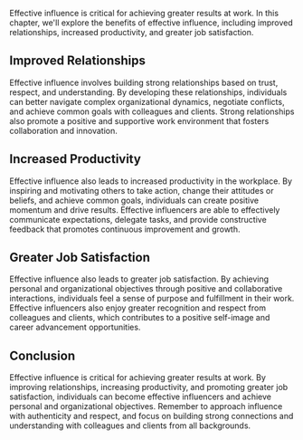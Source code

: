 
Effective influence is critical for achieving greater results at work. In this chapter, we'll explore the benefits of effective influence, including improved relationships, increased productivity, and greater job satisfaction.

Improved Relationships
----------------------

Effective influence involves building strong relationships based on trust, respect, and understanding. By developing these relationships, individuals can better navigate complex organizational dynamics, negotiate conflicts, and achieve common goals with colleagues and clients. Strong relationships also promote a positive and supportive work environment that fosters collaboration and innovation.

Increased Productivity
----------------------

Effective influence also leads to increased productivity in the workplace. By inspiring and motivating others to take action, change their attitudes or beliefs, and achieve common goals, individuals can create positive momentum and drive results. Effective influencers are able to effectively communicate expectations, delegate tasks, and provide constructive feedback that promotes continuous improvement and growth.

Greater Job Satisfaction
------------------------

Effective influence also leads to greater job satisfaction. By achieving personal and organizational objectives through positive and collaborative interactions, individuals feel a sense of purpose and fulfillment in their work. Effective influencers also enjoy greater recognition and respect from colleagues and clients, which contributes to a positive self-image and career advancement opportunities.

Conclusion
----------

Effective influence is critical for achieving greater results at work. By improving relationships, increasing productivity, and promoting greater job satisfaction, individuals can become effective influencers and achieve personal and organizational objectives. Remember to approach influence with authenticity and respect, and focus on building strong connections and understanding with colleagues and clients from all backgrounds.
